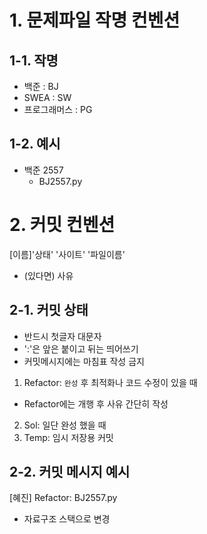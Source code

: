 # 1. 문제파일 작명 컨벤션
## 1-1. 작명
- 백준 : BJ
- SWEA : SW
- 프로그래머스 : PG

## 1-2. 예시
- 백준 2557
    - BJ2557.py


# 2. 커밋 컨벤션
[이름]'상태' '사이트' '파일이름'
- (있다면) 사유

## 2-1. 커밋 상태
- 반드시 첫글자 대문자
- ':'은 앞은 붙이고 뒤는 띄어쓰기
- 커밋메시지에는 마침표 작성 금지

1. Refactor: `완성` 후 최적화나 코드 수정이 있을 때
- Refactor에는 개행 후 사유 간단히 작성
2. Sol: 일단 완성 했을 때
3. Temp: 임시 저장용 커밋

## 2-2. 커밋 메시지 예시
[혜진] Refactor: BJ2557.py
- 자료구조 스택으로 변경